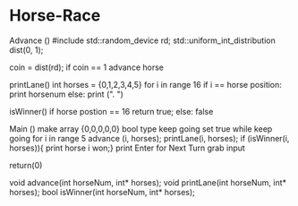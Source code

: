 # Horse-Race
Advance ()
 #include <random>
std::random_device rd;
std::uniform_int_distribution<int> dist(0, 1);

coin = dist(rd);
if coin == 1
 advance horse

printLane()
int horses = {0,1,2,3,4,5}
for i in range 16
if i == horse position:
print horsenum
else:
print (". ")

isWinner()
if horse postion == 16 
return true;
else:
false
 
Main ()
make array {0,0,0,0,0}
bool type keep going set true
while keep going 
for i in range 5
advance (i, horses);
printLane(i, horses);
if (isWinner(i, horses)){
print horse i won;}
print Enter for Next Turn
grab input

return(0)

void advance(int horseNum, int* horses);
 void printLane(int horseNum, int* horses);
 bool isWinner(int horseNum, int* horses);
